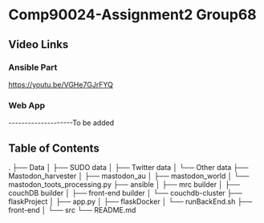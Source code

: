 # Comp90024-Assignment2  Group68


## Video Links
### Ansible Part
https://youtu.be/VGHe7GJrFYQ

### Web App 

--------------------To be added

## Table of Contents
.
├── Data
│   ├── SUDO data
│   ├── Twitter data
│   └── Other data
├── Mastodon_harvester
│   ├── mastodon_au
│   ├── mastodon_world
│   └── mastodon_toots_processing.py
├── ansible
│   ├── mrc builder
│   ├── couchDB builder
│   ├── front-end builder
│   └── couchdb-cluster
├── flaskProject
│   ├── app.py
│   ├── flaskDocker
│   └── runBackEnd.sh
├── front-end
│   └── src
└── README.md
